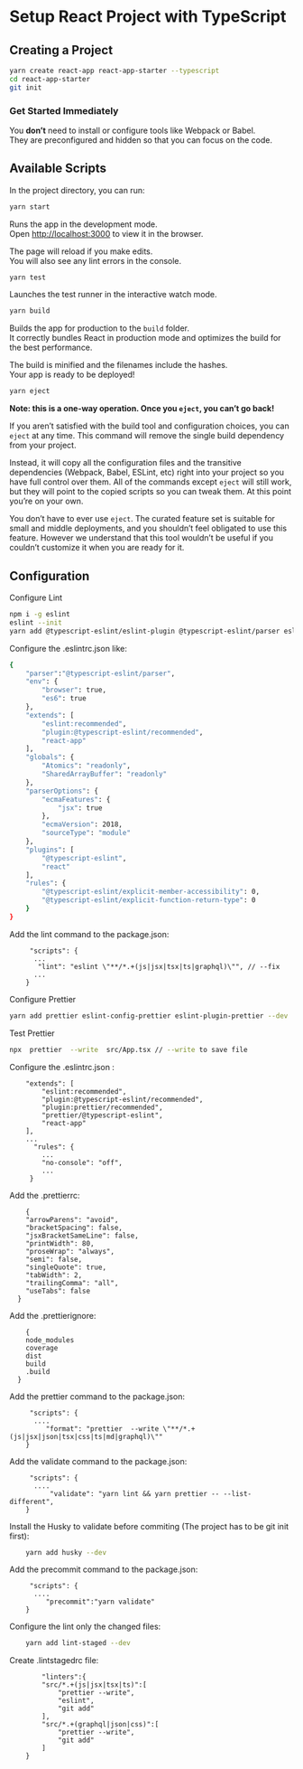 # Setup React Project with TypeScript

## Creating a Project

```sh
yarn create react-app react-app-starter --typescript
cd react-app-starter
git init
```
### Get Started Immediately

You **don’t** need to install or configure tools like Webpack or Babel.<br>
They are preconfigured and hidden so that you can focus on the code.

## Available Scripts

In the project directory, you can run:

```sh
yarn start
```

Runs the app in the development mode.<br>
Open [http://localhost:3000](http://localhost:3000) to view it in the browser.

The page will reload if you make edits.<br>
You will also see any lint errors in the console.

```sh
yarn test
```

Launches the test runner in the interactive watch mode.<br>

```sh
yarn build
```

Builds the app for production to the `build` folder.<br>
It correctly bundles React in production mode and optimizes the build for the best performance.

The build is minified and the filenames include the hashes.<br>
Your app is ready to be deployed!

```sh
yarn eject
```

**Note: this is a one-way operation. Once you `eject`, you can’t go back!**

If you aren’t satisfied with the build tool and configuration choices, you can `eject` at any time. This command will remove the single build dependency from your project.

Instead, it will copy all the configuration files and the transitive dependencies (Webpack, Babel, ESLint, etc) right into your project so you have full control over them. All of the commands except `eject` will still work, but they will point to the copied scripts so you can tweak them. At this point you’re on your own.

You don’t have to ever use `eject`. The curated feature set is suitable for small and middle deployments, and you shouldn’t feel obligated to use this feature. However we understand that this tool wouldn’t be useful if you couldn’t customize it when you are ready for it.

## Configuration 

Configure Lint

```sh
npm i -g eslint
eslint --init
yarn add @typescript-eslint/eslint-plugin @typescript-eslint/parser eslint-config-react-app lint-staged --dev
```
Configure the .eslintrc.json like:

```sh
{
    "parser":"@typescript-eslint/parser",
    "env": {
        "browser": true,
        "es6": true
    },
    "extends": [
        "eslint:recommended",
        "plugin:@typescript-eslint/recommended",
        "react-app"
    ],
    "globals": {
        "Atomics": "readonly",
        "SharedArrayBuffer": "readonly"
    },
    "parserOptions": {
        "ecmaFeatures": {
            "jsx": true
        },
        "ecmaVersion": 2018,
        "sourceType": "module"
    },
    "plugins": [
        "@typescript-eslint",
        "react"
    ],
    "rules": {
        "@typescript-eslint/explicit-member-accessibility": 0,
        "@typescript-eslint/explicit-function-return-type": 0
    }
}
```

Add the lint command to the package.json:

```
     "scripts": {
      ...
       "lint": "eslint \"**/*.+(js|jsx|tsx|ts|graphql)\"", // --fix
      ...
    }
```

Configure Prettier

```sh
yarn add prettier eslint-config-prettier eslint-plugin-prettier --dev
```

Test Prettier

```sh
npx  prettier  --write  src/App.tsx // --write to save file
```

Configure the .eslintrc.json :

```
    "extends": [
        "eslint:recommended",
        "plugin:@typescript-eslint/recommended",
        "plugin:prettier/recommended",
        "prettier/@typescript-eslint",
        "react-app"
    ],
    ...
      "rules": {
        ...
        "no-console": "off",
        ...
     }
```

Add the .prettierrc:

```
    {
    "arrowParens": "avoid",
    "bracketSpacing": false,
    "jsxBracketSameLine": false,
    "printWidth": 80,
    "proseWrap": "always",
    "semi": false,
    "singleQuote": true,
    "tabWidth": 2,
    "trailingComma": "all",
    "useTabs": false
  }
```
Add the .prettierignore:

```
    {
    node_modules
    coverage
    dist
    build
    .build
  }
```

Add the prettier command to the package.json:

```
     "scripts": {
      ....
         "format": "prettier  --write \"**/*.+(js|jsx|json|tsx|css|ts|md|graphql)\""
    }
```

Add the validate command to the package.json:

```
     "scripts": {
      ....
          "validate": "yarn lint && yarn prettier -- --list-different",
    }
```

Install the Husky to validate before commiting (The project has to be git init first):

```sh
    yarn add husky --dev
```
Add the precommit command to the package.json:

```
     "scripts": {
      ....
         "precommit":"yarn validate"
    }
```


Configure the lint only the changed files:

```sh
    yarn add lint-staged --dev
```

Create .lintstagedrc file:

```
        "linters":{
        "src/*.+(js|jsx|tsx|ts)":[
            "prettier --write",
            "eslint",
            "git add"
        ],
        "src/*.+(graphql|json|css)":[
            "prettier --write",
            "git add"
        ]
    }
```